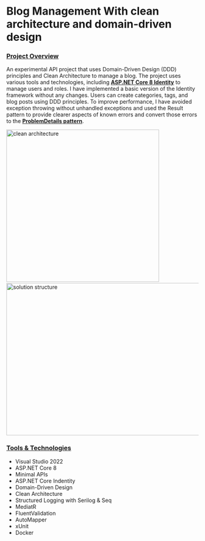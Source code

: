 # Blog Management With clean architecture and domain-driven design

### <ins>Project Overview</ins>
An experimental API project that uses Domain-Driven Design (DDD) principles and Clean Architecture to manage a blog. The project uses various tools and technologies, including [**ASP.NET Core 8 Identity**](https://devblogs.microsoft.com/dotnet/improvements-auth-identity-aspnetcore-8/) to manage users and roles. I have implemented a basic version of the Identity framework without any changes. Users can create categories, tags, and blog posts using DDD principles. To improve performance, I have avoided exception throwing without unhandled exceptions and used the Result pattern to provide clearer aspects of known errors and convert those errors to the [**ProblemDetails pattern**](https://code-maze.com/using-the-problemdetails-class-in-asp-net-core-web-api/).

<p float="left">
  <img src="https://github.com/mdemrulkayes/BlogManagementWithCleanArchitecture/assets/9307157/b31f00e3-7bfa-4559-8fe2-7063f3cd1e90" alt="clean architecture" height="400" width="400" />
  &nbsp;&nbsp;&nbsp;&nbsp;&nbsp;
  <img src="https://github.com/mdemrulkayes/BlogManagementWithCleanArchitecture/assets/9307157/3d44debc-54f2-489c-9974-63cf8c30cbd6" alt="solution structure" height="400" width="550" />
</p>


### <ins>Tools & Technologies</ins>
<ul>
  <li>Visual Studio 2022</li>
  <li>ASP.NET Core 8</li>
  <li>Minimal APIs</li>
  <li>ASP.NET Core Indentity</li>
  <li>Domain-Driven Design</li>
  <li>Clean Architecture</li>
  <li>Structured Logging with Serilog & Seq</li>
  <li>MediatR</li>
  <li>FluentValidation</li>
  <li>AutoMapper</li>
  <li>xUnit</li>
  <li>Docker</li>
</ul>
